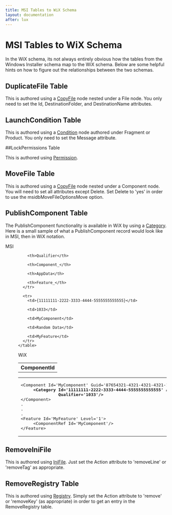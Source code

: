 ```yaml
---
title: MSI Tables to WiX Schema
layout: documentation
after: lux
---
```


# MSI Tables to WiX Schema

In the WiX schema, its not always entirely obvious how the tables from the Windows Installer schema map to the WiX schema. Below are some helpful hints on how to figure out the relationships between the two schemas.

## DuplicateFile Table

This is authored using a [CopyFile](~/xsd/wix/copyfile.html) node nested under a File node. You only need to set the Id, DestinationFolder, and DestinationName attributes.

## LaunchCondition Table

This is authored using a [Condition](~/xsd/wix/condition.html) node authored under Fragment or Product. You only need to set the Message attribute.

##LockPermissions Table

This is authored using [Permission](~/xsd/wix/permission.html).

## MoveFile Table

This is authored using a [CopyFile](~/xsd/wix/copyfile.html) node nested under a Component node. You will need to set all attributes except Delete. Set Delete to &apos;yes&apos; in order to use the msidbMoveFileOptionsMove option.

## PublishComponent Table

The PublishComponent functionality is available in WiX by using a [Category](~/xsd/wix/category.html). Here is a small sample of what a PublishComponent record would look like in MSI, then in WiX notation.

<dl>
  <dt>MSI</dt>

  <dd>
    <table>
      <tr>
        <th>ComponentId</th>

        <th>Qualifier</th>

        <th>Component_</th>

        <th>AppData</th>

        <th>Feature_</th>
      </tr>

      <tr>
        <td>{11111111-2222-3333-4444-5555555555555}</td>

        <td>1033</td>

        <td>MyComponent</td>

        <td>Random Data</td>

        <td>MyFeature</td>
      </tr>
    </table>
  </dd>
</dl>

<dl>
  <dt>WiX</dt>

  <dd>
    <table class="command">
      <tr>
        <td>
          <pre>
&lt;Component Id='MyComponent' Guid='87654321-4321-4321-4321-110987654321'&gt;
     <b>&lt;Category Id='11111111-2222-3333-4444-5555555555555' AppData='Random Data' 
               Qualifier='1033'/&gt;</b>
&lt;/Component&gt;
.
.
.
&lt;Feature Id='MyFeature' Level='1'&gt;
     &lt;ComponentRef Id='MyComponent'/&gt;
&lt;/Feature&gt;
</pre>
        </td>
      </tr>
    </table>
  </dd>
</dl>

## RemoveIniFile

This is authored using [IniFile](~/xsd/wix/inifile.html). Just set the Action attribute to &apos;removeLine&apos; or &apos;removeTag&apos; as appropriate.

## RemoveRegistry Table

This is authored using [Registry](~/xsd/wix/registry.html). Simply set the Action attribute to &apos;remove&apos; or &apos;removeKey&apos; (as appropriate) in order to get an entry in the RemoveRegistry table.
